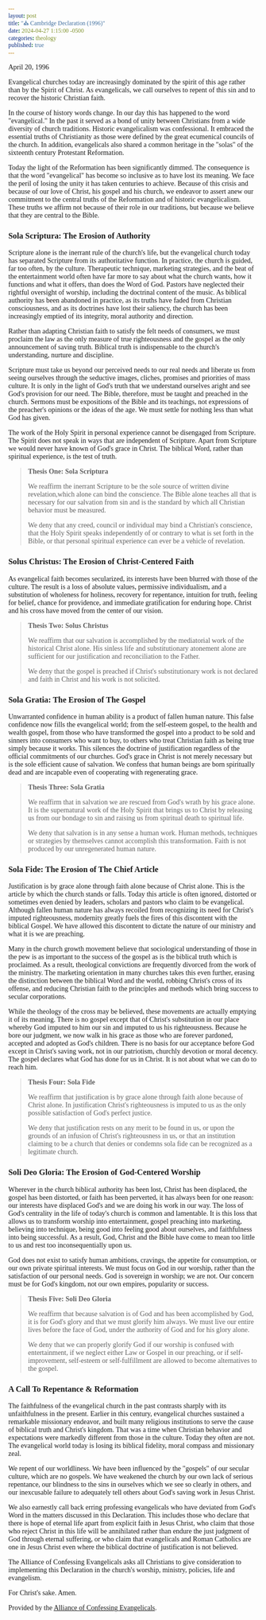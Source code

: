 ```yaml
---
layout: post
title: "⛪ Cambridge Declaration (1996)"
date: 2024-04-27 1:15:00 -0500
categories: theology
published: true
---
```


<style>
    * {
        font-family:'Times New Roman', Times, serif;
    }
</style>

April 20, 1996

Evangelical churches today are increasingly dominated by the spirit of this age rather than by the Spirit of Christ. As evangelicals, we call ourselves to repent of this sin and to recover the historic Christian faith.

In the course of history words change. In our day this has happened to the word "evangelical." In the past it served as a bond of unity between Christians from a wide diversity of church traditions. Historic evangelicalism was confessional. It embraced the essential truths of Christianity as those were defined by the great ecumenical councils of the church. In addition, evangelicals also shared a common heritage in the "solas" of the sixteenth century Protestant Reformation.

Today the light of the Reformation has been significantly dimmed. The consequence is that the word "evangelical" has become so inclusive as to have lost its meaning. We face the peril of losing the unity it has taken centuries to achieve. Because of this crisis and because of our love of Christ, his gospel and his church, we endeavor to assert anew our commitment to the central truths of the Reformation and of historic evangelicalism. These truths we affirm not because of their role in our traditions, but because we believe that they are central to the Bible.

### **Sola Scriptura: The Erosion of Authority**

Scripture alone is the inerrant rule of the church's life, but the evangelical church today has separated Scripture from its authoritative function. In practice, the church is guided, far too often, by the culture. Therapeutic technique, marketing strategies, and the beat of the entertainment world often have far more to say about what the church wants, how it functions and what it offers, than does the Word of God. Pastors have neglected their rightful oversight of worship, including the doctrinal content of the music. As biblical authority has been abandoned in practice, as its truths have faded from Christian consciousness, and as its doctrines have lost their saliency, the church has been increasingly emptied of its integrity, moral authority and direction.

Rather than adapting Christian faith to satisfy the felt needs of consumers, we must proclaim the law as the only measure of true righteousness and the gospel as the only announcement of saving truth. Biblical truth is indispensable to the church's understanding, nurture and discipline.

Scripture must take us beyond our perceived needs to our real needs and liberate us from seeing ourselves through the seductive images, cliches, promises and priorities of mass culture. It is only in the light of God's truth that we understand ourselves aright and see God's provision for our need. The Bible, therefore, must be taught and preached in the church. Sermons must be expositions of the Bible and its teachings, not expressions of the preacher's opinions or the ideas of the age. We must settle for nothing less than what God has given.

The work of the Holy Spirit in personal experience cannot be disengaged from Scripture. The Spirit does not speak in ways that are independent of Scripture. Apart from Scripture we would never have known of God's grace in Christ. The biblical Word, rather than spiritual experience, is the test of truth.

> **Thesis One: Sola Scriptura**
>
> We reaffirm the inerrant Scripture to be the sole source of written divine revelation,which alone can bind the conscience. The Bible alone teaches all that is necessary for our salvation from sin and is the standard by which all Christian behavior must be measured.
>
> We deny that any creed, council or individual may bind a Christian's conscience, that the Holy Spirit speaks independently of or contrary to what is set forth in the Bible, or that personal spiritual experience can ever be a vehicle of revelation.

### **Solus Christus: The Erosion of Christ-Centered Faith**

As evangelical faith becomes secularized, its interests have been blurred with those of the culture. The result is a loss of absolute values, permissive individualism, and a substitution of wholeness for holiness, recovery for repentance, intuition for truth, feeling for belief, chance for providence, and immediate gratification for enduring hope. Christ and his cross have moved from the center of our vision.

> **Thesis Two: Solus Christus**
> 
> We reaffirm that our salvation is accomplished by the mediatorial work of the historical Christ alone. His sinless life and substitutionary atonement alone are sufficient for our justification and reconciliation to the Father.
>
> We deny that the gospel is preached if Christ's substitutionary work is not declared and faith in Christ and his work is not solicited.

### **Sola Gratia: The Erosion of The Gospel**

Unwarranted confidence in human ability is a product of fallen human nature. This false confidence now fills the evangelical world; from the self-esteem gospel, to the health and wealth gospel, from those who have transformed the gospel into a product to be sold and sinners into consumers who want to buy, to others who treat Christian faith as being true simply because it works. This silences the doctrine of justification regardless of the official commitments of our churches. God's grace in Christ is not merely necessary but is the sole efficient cause of salvation. We confess that human beings are born spiritually dead and are incapable even of cooperating with regenerating grace.

> **Thesis Three: Sola Gratia**
> 
> We reaffirm that in salvation we are rescued from God's wrath by his grace alone. It is the supernatural work of the Holy Spirit that brings us to Christ by releasing us from our bondage to sin and raising us from spiritual death to spiritual life.
> 
> We deny that salvation is in any sense a human work. Human methods, techniques or strategies by themselves cannot accomplish this transformation. Faith is not produced by our unregenerated human nature.

### **Sola Fide: The Erosion of The Chief Article**

Justification is by grace alone through faith alone because of Christ alone. This is the article by which the church stands or falls. Today this article is often ignored, distorted or sometimes even denied by leaders, scholars and pastors who claim to be evangelical. Although fallen human nature has always recoiled from recognizing its need for Christ's imputed righteousness, modernity greatly fuels the fires of this discontent with the biblical Gospel. We have allowed this discontent to dictate the nature of our ministry and what it is we are preaching.

Many in the church growth movement believe that sociological understanding of those in the pew is as important to the success of the gospel as is the biblical truth which is proclaimed. As a result, theological convictions are frequently divorced from the work of the ministry. The marketing orientation in many churches takes this even further, erasing the distinction between the biblical Word and the world, robbing Christ's cross of its offense, and reducing Christian faith to the principles and methods which bring success to secular corporations.

While the theology of the cross may be believed, these movements are actually emptying it of its meaning. There is no gospel except that of Christ's substitution in our place whereby God imputed to him our sin and imputed to us his righteousness. Because he bore our judgment, we now walk in his grace as those who are forever pardoned, accepted and adopted as God's children. There is no basis for our acceptance before God except in Christ's saving work, not in our patriotism, churchly devotion or moral decency. The gospel declares what God has done for us in Christ. It is not about what we can do to reach him.

> **Thesis Four: Sola Fide**
> 
> We reaffirm that justification is by grace alone through faith alone because of Christ alone. In justification Christ's righteousness is imputed to us as the only possible satisfaction of God's perfect justice.
> 
> We deny that justification rests on any merit to be found in us, or upon the grounds of an infusion of Christ's righteousness in us, or that an institution claiming to be a church that denies or condemns sola fide can be recognized as a legitimate church.

### **Soli Deo Gloria: The Erosion of God-Centered Worship**

Wherever in the church biblical authority has been lost, Christ has been displaced, the gospel has been distorted, or faith has been perverted, it has always been for one reason: our interests have displaced God's and we are doing his work in our way. The loss of God's centrality in the life of today's church is common and lamentable. It is this loss that allows us to transform worship into entertainment, gospel preaching into marketing, believing into technique, being good into feeling good about ourselves, and faithfulness into being successful. As a result, God, Christ and the Bible have come to mean too little to us and rest too inconsequentially upon us.

God does not exist to satisfy human ambitions, cravings, the appetite for consumption, or our own private spiritual interests. We must focus on God in our worship, rather than the satisfaction of our personal needs. God is sovereign in worship; we are not. Our concern must be for God's kingdom, not our own empires, popularity or success.

> **Thesis Five: Soli Deo Gloria**
> 
> We reaffirm that because salvation is of God and has been accomplished by God, it is for God's glory and that we must glorify him always. We must live our entire lives before the face of God, under the authority of God and for his glory alone.
> 
> We deny that we can properly glorify God if our worship is confused with entertainment, if we neglect either Law or Gospel in our preaching, or if self-improvement, self-esteem or self-fulfillment are allowed to become alternatives to the gospel.

### **A Call To Repentance & Reformation**

The faithfulness of the evangelical church in the past contrasts sharply with its unfaithfulness in the present. Earlier in this century, evangelical churches sustained a remarkable missionary endeavor, and built many religious institutions to serve the cause of biblical truth and Christ's kingdom. That was a time when Christian behavior and expectations were markedly different from those in the culture. Today they often are not. The evangelical world today is losing its biblical fidelity, moral compass and missionary zeal.

We repent of our worldliness. We have been influenced by the "gospels" of our secular culture, which are no gospels. We have weakened the church by our own lack of serious repentance, our blindness to the sins in ourselves which we see so clearly in others, and our inexcusable failure to adequately tell others about God's saving work in Jesus Christ.

We also earnestly call back erring professing evangelicals who have deviated from God's Word in the matters discussed in this Declaration. This includes those who declare that there is hope of eternal life apart from explicit faith in Jesus Christ, who claim that those who reject Christ in this life will be annihilated rather than endure the just judgment of God through eternal suffering, or who claim that evangelicals and Roman Catholics are one in Jesus Christ even where the biblical doctrine of justification is not believed.

The Alliance of Confessing Evangelicals asks all Christians to give consideration to implementing this Declaration in the church's worship, ministry, policies, life and evangelism.

For Christ's sake. Amen.

Provided by the [Alliance of Confessing Evangelicals](https://www.alliancenet.org/cambridge-declaration).